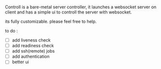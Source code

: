 Controll is a bare-metal server controller, it launches a websocket server on client and has a simple ui to controll the server with websocket.

its fully customizable. please feel free to help.


to do : 
- [ ] add liveness check
- [ ] add readiness check
- [ ] add ssh(remote) jobs
- [ ] add authentication
- [ ] better ui
